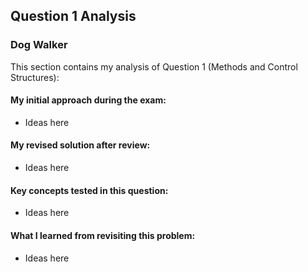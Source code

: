 ## Question 1 Analysis
### Dog Walker

This section contains my analysis of Question 1 (Methods and Control Structures):

#### My initial approach during the exam:
- Ideas here
  
#### My revised solution after review:
- Ideas here
  
#### Key concepts tested in this question:
- Ideas here
  
#### What I learned from revisiting this problem:
- Ideas here

